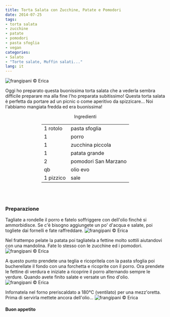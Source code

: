 ```yaml
---
title: Torta Salata con Zucchine, Patate e Pomodori
date: 2014-07-25
tags:
- torta salata
- zucchine
- patate
- pomodori
- pasta sfoglia
- vegan
categories:
- Salato
- "Torte salate, Muffin salati..."
lang: it
---
```

![](../2014-07-25-crostata-salata-con-zucchine-patate-e-pomodori/header.jpg "frangipani © Erica")

Oggi ho preparato questa buonissima torta salata che a vederla sembra difficile preparare ma alla fine l'ho preparata subitissimo! Questa torta salata è perfetta da portare ad un picnic o come aperitivo da spizzicare... Noi l'abbiamo mangiata fredda ed era buonissima!


<div id="wrapper" style="text-align: center">
  <div id="yourdiv" style="display: inline-block;">
    <div class="ingredients">
      <div class="ingredients-title">Ingredienti</div>
      <table>
        <tbody>
          <tr>
            <td>1 rotolo</td>
            <td>pasta sfoglia</td>
          </tr>
          <tr>
            <td>1</td>
            <td>porro</td>
          </tr>
          <tr>
            <td>1</td>
            <td>zucchina piccola</td>
          </tr>
          <tr>
            <td>1</td>
            <td>patata grande</td>
          </tr>
          <tr>
            <td>2</td>
            <td>pomodori San Marzano</td>
          </tr>
          <tr>
            <td>qb</td>
            <td>olio evo</td>
          </tr>
          <tr>
            <td>1 pizzico</td>
            <td>sale</td>
          </tr>
        </tbody>
      </table>
      <br></br>
    </div>
  </div>
</div>


<h3>
  <font color="grey">
    <i class="fa-solid fa-gears"></i>
  </font> Preparazione
</h3>

Tagliate a rondelle il porro e fatelo soffriggere con dell'olio finché si ammorbidisce. Se c'è bisogno aggiungete un po' d'acqua e salate, poi togliete dai fornelli e fate raffreddare.
![](../2014-07-25-crostata-salata-con-zucchine-patate-e-pomodori/porro.jpg "frangipani © Erica")

Nel frattempo pelate la patata poi tagliatela a fettine molto sottili aiutandovi con una mandolina. Fate lo stesso con le zucchine ed i pomodori.
![](../2014-07-25-crostata-salata-con-zucchine-patate-e-pomodori/verdura.jpg "frangipani © Erica")

A questo punto prendete una teglia e ricopritela con la pasta sfoglia poi bucherellate il fondo con una forchetta e ricoprite con il porro. Ora prendete le fettine di verdura e iniziate a ricoprire il porro alternando sempre le verdure. Quando avete finito salate e versate un fino d'olio.
![](../2014-07-25-crostata-salata-con-zucchine-patate-e-pomodori/cruda.jpg "frangipani © Erica")

Infornatela nel forno preriscaldato a 180°C (ventilato) per una mezz'oretta. Prima di servirla mettete ancora dell'olio...
![](../2014-07-25-crostata-salata-con-zucchine-patate-e-pomodori/risultato.jpg "frangipani © Erica")



<h4>Buon appetito
  <font color="red">
    <i class="fa-regular fa-face-smile"></i>
  </font>
</h4>